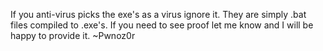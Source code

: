 If you anti-virus picks the exe's as a virus ignore it. They are simply .bat files compiled to .exe's. If you need to see proof let me know and I will be happy to provide it.
~Pwnoz0r